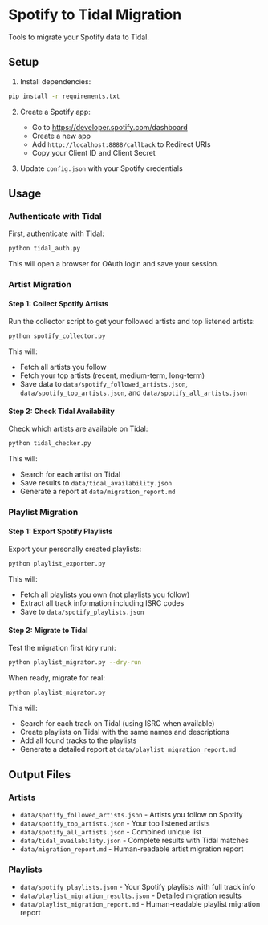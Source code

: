 # Spotify to Tidal Migration

Tools to migrate your Spotify data to Tidal.

## Setup

1. Install dependencies:
```bash
pip install -r requirements.txt
```

2. Create a Spotify app:
   - Go to https://developer.spotify.com/dashboard
   - Create a new app
   - Add `http://localhost:8888/callback` to Redirect URIs
   - Copy your Client ID and Client Secret

3. Update `config.json` with your Spotify credentials

## Usage

### Authenticate with Tidal

First, authenticate with Tidal:

```bash
python tidal_auth.py
```

This will open a browser for OAuth login and save your session.

### Artist Migration

#### Step 1: Collect Spotify Artists

Run the collector script to get your followed artists and top listened artists:

```bash
python spotify_collector.py
```

This will:
- Fetch all artists you follow
- Fetch your top artists (recent, medium-term, long-term)
- Save data to `data/spotify_followed_artists.json`, `data/spotify_top_artists.json`, and `data/spotify_all_artists.json`

#### Step 2: Check Tidal Availability

Check which artists are available on Tidal:

```bash
python tidal_checker.py
```

This will:
- Search for each artist on Tidal
- Save results to `data/tidal_availability.json`
- Generate a report at `data/migration_report.md`

### Playlist Migration

#### Step 1: Export Spotify Playlists

Export your personally created playlists:

```bash
python playlist_exporter.py
```

This will:
- Fetch all playlists you own (not playlists you follow)
- Extract all track information including ISRC codes
- Save to `data/spotify_playlists.json`

#### Step 2: Migrate to Tidal

Test the migration first (dry run):

```bash
python playlist_migrator.py --dry-run
```

When ready, migrate for real:

```bash
python playlist_migrator.py
```

This will:
- Search for each track on Tidal (using ISRC when available)
- Create playlists on Tidal with the same names and descriptions
- Add all found tracks to the playlists
- Generate a detailed report at `data/playlist_migration_report.md`

## Output Files

### Artists
- `data/spotify_followed_artists.json` - Artists you follow on Spotify
- `data/spotify_top_artists.json` - Your top listened artists
- `data/spotify_all_artists.json` - Combined unique list
- `data/tidal_availability.json` - Complete results with Tidal matches
- `data/migration_report.md` - Human-readable artist migration report

### Playlists
- `data/spotify_playlists.json` - Your Spotify playlists with full track info
- `data/playlist_migration_results.json` - Detailed migration results
- `data/playlist_migration_report.md` - Human-readable playlist migration report
